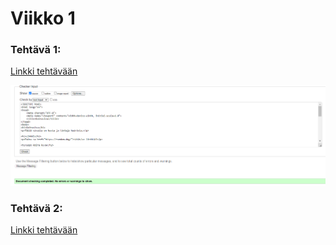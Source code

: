 # Viikko 1

### Tehtävä 1:

[Linkki tehtävään](https://users.metropolia.fi/~wilmais/Websovelluskehitys/Teht%c3%a4v%c3%a4t/Viikko_1/Exercise_1/Exercise_1.html)

![Screenshot](/img/tehtava_1_validation.png)

### Tehtävä 2:

[Linkki tehtävään](https://users.metropolia.fi/~wilmais/Websovelluskehitys/Teht%c3%a4v%c3%a4t/Viikko_1/Exercise_2/Exercise_2.html)


